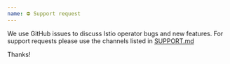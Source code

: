 ```yaml
---
name: ⛔ Support request
---
```


We use GitHub issues to discuss Istio operator bugs and new features.
For support requests please use the channels listed in [SUPPORT.md](https://github.com/banzaicloud/istio-operator/blob/release-1.11/.github/SUPPORT.md)

Thanks!
